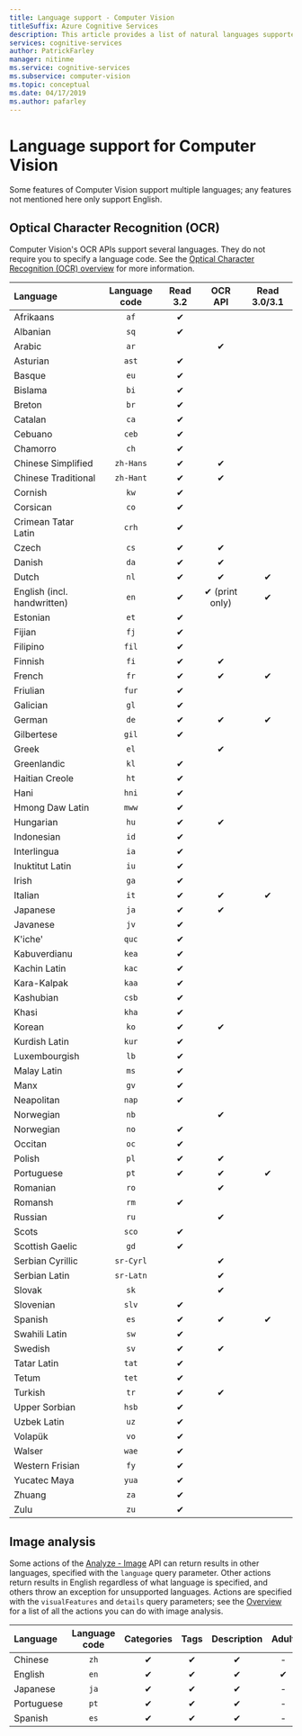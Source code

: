 ```yaml
---
title: Language support - Computer Vision
titleSuffix: Azure Cognitive Services
description: This article provides a list of natural languages supported by Computer Vision features; OCR, Image analysis.
services: cognitive-services
author: PatrickFarley
manager: nitinme
ms.service: cognitive-services
ms.subservice: computer-vision
ms.topic: conceptual
ms.date: 04/17/2019
ms.author: pafarley
---
```


# Language support for Computer Vision

Some features of Computer Vision support multiple languages; any features not mentioned here only support English.

## Optical Character Recognition (OCR)

Computer Vision's OCR APIs support several languages. They do not require you to specify a language code. See the [Optical Character Recognition (OCR) overview](overview-ocr.md) for more information.

|Language| Language code | Read 3.2 | OCR API | Read 3.0/3.1 |
|:-----|:----:|:-----:|:---:|:---:|
|Afrikaans|`af`|✔ | | |
|Albanian |`sq`|✔ | | |
|Arabic | `ar`|  | ✔ | |
|Asturian |`ast`|✔ | | |
|Basque  |`eu`| ✔ | | |
|Bislama   |`bi`|✔ | | |
|Breton    |`br`|✔ | | |
|Catalan    |`ca`|✔ | | |
|Cebuano    |`ceb`|✔ | | |
|Chamorro  |`ch`|✔| | |
|Chinese Simplified | `zh-Hans`|✔ |✔ | |
|Chinese Traditional | `zh-Hant`|✔ |✔ | |
|Cornish     |`kw`|✔ | | |
|Corsican      |`co`|✔ | | |
|Crimean Tatar Latin  |`crh`| ✔ | | |
|Czech | `cs` |✔ | ✔ | |
|Danish | `da` |✔ | ✔ | |
|Dutch | `nl` |✔ |✔ |✔ |
|English (incl. handwritten) | `en` |✔ |✔ (print only)|✔ |
|Estonian  |`et`|✔ | | |
|Fijian |`fj`|✔ | | |
|Filipino  |`fil`|✔ | | |
|Finnish | `fi` |✔ |✔ | |
|French | `fr` |✔ |✔ |✔ |
|Friulian  | `fur` |✔ | | |
|Galician   | `gl` |✔ | | |
|German | `de` |✔ |✔ |✔ |
|Gilbertese    | `gil` |✔ | | |
|Greek | `el` | |✔ | |
|Greenlandic   | `kl` |✔ | | |
|Haitian Creole  | `ht` |✔ | | |
|Hani  | `hni` |✔ | | |
|Hmong Daw Latin | `mww` | ✔ | | |
|Hungarian | `hu` | ✔ |✔ | |
|Indonesian   | `id` |✔ | | |
|Interlingua  | `ia` |✔ | | |
|Inuktitut Latin  | `iu` | ✔ | | |
|Irish    | `ga` |✔ | | |
|Italian | `it` |✔ |✔ |✔ |
|Japanese | `ja` |✔ |✔ | |
|Javanese | `jv` |✔ | | |
|K'iche'  | `quc` |✔ | | |
|Kabuverdianu | `kea` |✔ | | |
|Kachin Latin | `kac` |✔ | | |
|Kara-Kalpak | `kaa` | ✔ | | |
|Kashubian | `csb` |✔ | | |
|Khasi  | `kha` | ✔ | | |
|Korean | `ko` |✔ |✔ | |
|Kurdish Latin | `kur` |✔ | | |
|Luxembourgish  | `lb` | ✔ | | |
|Malay Latin  | `ms` | ✔ | | |
|Manx  | `gv` | ✔ | | |
|Neapolitan   | `nap` | ✔ | | |
|Norwegian | `nb` | | ✔ | |
|Norwegian | `no` | ✔ | | |
|Occitan | `oc` | ✔ | | |
|Polish | `pl` | ✔ |✔ | |
|Portuguese | `pt` |✔ |✔ |✔ |
|Romanian | `ro` | | ✔ | |
|Romansh  | `rm` | ✔ | | |
|Russian | `ru` | |✔ | |
|Scots  | `sco` | ✔ | | |
|Scottish Gaelic  | `gd` |✔ | | |
|Serbian Cyrillic | `sr-Cyrl` | |✔ | |
|Serbian Latin | `sr-Latn` | |✔ | |
|Slovak | `sk` | |✔ | |
|Slovenian  | `slv` | ✔ || |
|Spanish | `es` |✔ |✔ |✔ |
|Swahili Latin  | `sw` |✔ | | |
|Swedish | `sv` |✔ |✔ | |
|Tatar Latin  | `tat` | ✔ | | |
|Tetum    | `tet` |✔ |  | |
|Turkish | `tr` |✔ | ✔ | |
|Upper Sorbian  | `hsb` |✔ |  | |
|Uzbek Latin     | `uz` |✔ |  | |
|Volapük   | `vo` | ✔ | | |
|Walser    | `wae` | ✔ | | |
|Western Frisian | `fy` | ✔ | | |
|Yucatec Maya | `yua` | ✔ | | |
|Zhuang | `za` |✔ |  | |
|Zulu  | `zu` | ✔ | | |

## Image analysis

Some actions of the [Analyze - Image](https://westcentralus.dev.cognitive.microsoft.com/docs/services/computer-vision-v3-1-ga/operations/56f91f2e778daf14a499f21b) API can return results in other languages, specified with the `language` query parameter. Other actions return results in English regardless of what language is specified, and others throw an exception for unsupported languages. Actions are specified with the `visualFeatures` and `details` query parameters; see the [Overview](overview-image-analysis.md) for a list of all the actions you can do with image analysis.

|Language | Language code | Categories | Tags | Description | Adult | Brands | Color | Faces | ImageType | Objects | Celebrities | Landmarks |
|:---|:---:|:----:|:---:|:---:|:---:|:---:|:---:|:---:|:---:|:---:|:---:|:---:|
|Chinese | `zh`    | ✔ | ✔| ✔|-|-|-|-|-|❌|✔|✔|
|English | `en`   | ✔ | ✔| ✔|✔|✔|✔|✔|✔|✔|✔|✔|
|Japanese | `ja`   | ✔ | ✔| ✔|-|-|-|-|-|❌|✔|✔|
|Portuguese | `pt` | ✔ | ✔| ✔|-|-|-|-|-|❌|✔|✔|
|Spanish | `es`    | ✔ | ✔| ✔|-|-|-|-|-|❌|✔|✔|
